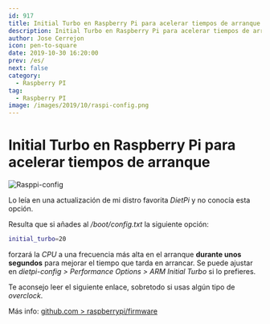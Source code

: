 ```yaml
---
id: 917
title: Initial Turbo en Raspberry Pi para acelerar tiempos de arranque
description: Initial Turbo en Raspberry Pi para acelerar tiempos de arranque
author: Jose Cerrejon
icon: pen-to-square
date: 2019-10-30 16:20:00
prev: /es/
next: false
category:
  - Raspberry PI
tag:
  - Raspberry PI
image: /images/2019/10/raspi-config.png
---
```


# Initial Turbo en Raspberry Pi para acelerar tiempos de arranque

![Rasppi-config](/images/2019/10/raspi-config.png)

Lo leía en una actualización de mi distro favorita *DietPi* y no conocía esta opción.

Resulta que si añades al */boot/config.txt* la siguiente opción:

```bash
initial_turbo=20
```

forzará la *CPU* a una frecuencia más alta en el arranque **durante unos segundos** para mejorar el tiempo que tarda en arrancar. Se puede ajustar en *dietpi-config > Performance Options > ARM Initial Turbo* si lo prefieres.

Te aconsejo leer el siguiente enlace, sobretodo si usas algún tipo de *overclock*.

Más info: [github.com > raspberrypi/firmware](https://github.com/raspberrypi/firmware/issues/1005)